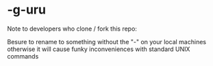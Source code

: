 -g-uru
======
Note to developers who clone / fork this repo:

Besure to rename to something without the "-" on your local machines otherwise
it will cause funky inconveniences with standard UNIX commands